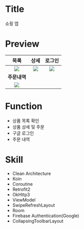 # Title
쇼핑 앱

# Preview
목록 | 상세 | 로그인
:---: | :---: | :---:
<img src="https://user-images.githubusercontent.com/74343321/145215983-13962857-62fc-4306-9325-e5dff2832a35.jpg" /> | <img src="https://user-images.githubusercontent.com/74343321/145216025-fcf375f0-c298-4f77-a9bd-73161662f278.jpg" /> | <img src="https://user-images.githubusercontent.com/74343321/145216159-87146d80-1a17-41ec-b632-01a3b77286bb.jpg" />
**주문내역** | | 
<img src="https://user-images.githubusercontent.com/74343321/145216213-c1acadc9-6a1d-476f-b163-dfbeab28ba1f.jpg" /> | | 

# Function
 * 상품 목록 확인
 * 상품 상세 및 주문
 * 구글 로그인
 * 주문 내역

# Skill
 * Clean Architecture
 * Koin
 * Coroutine
 * Retrofit2
 * OkHttp3
 * ViewModel
 * SwipeRefreshLayout
 * Room
 * Firebase Authentication(Google)
 * CollapsingToolbarLayout

